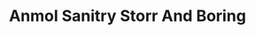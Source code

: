 ---
title: "Anmol Sanitry Storr And Boring"
url: /karachi/anmol-sanitry-storr-and-boring/
shop: Eisenwaren
---